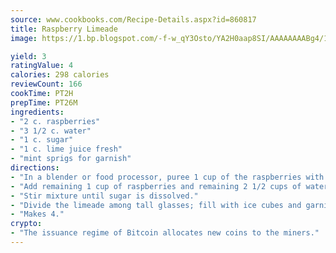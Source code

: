 ```yaml
---
source: www.cookbooks.com/Recipe-Details.aspx?id=860817
title: Raspberry Limeade
image: https://1.bp.blogspot.com/-f-w_qY3Osto/YA2H0aap8SI/AAAAAAAABg4/17myAO5s9b8JksYvWDXpYkaDlcY0g6k_gCLcBGAsYHQ/s296/3.png

yield: 3
ratingValue: 4
calories: 298 calories
reviewCount: 166
cookTime: PT2H
prepTime: PT26M
ingredients:
- "2 c. raspberries"
- "3 1/2 c. water"
- "1 c. sugar"
- "1 c. lime juice fresh"
- "mint sprigs for garnish"
directions:
- "In a blender or food processor, puree 1 cup of the raspberries with 1 cup of water and force the puree through a fine sieve set over a pitcher, pressing hard on the solids."
- "Add remaining 1 cup of raspberries and remaining 2 1/2 cups of water, the sugar and the lime juice."
- "Stir mixture until sugar is dissolved."
- "Divide the limeade among tall glasses; fill with ice cubes and garnish each drink with mint sprigs."
- "Makes 4."
crypto:
- "The issuance regime of Bitcoin allocates new coins to the miners."
---
```

